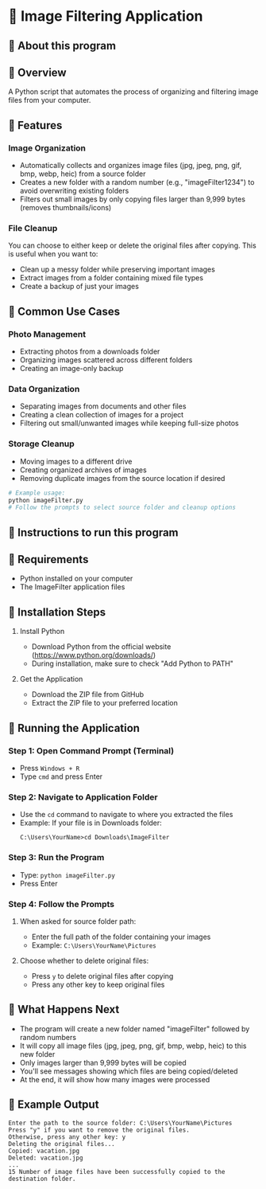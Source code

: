 # 🚀 Image Filtering Application

## 📂 **About this program**

## 📂 Overview

A Python script that automates the process of organizing and filtering image files from your computer.

## 📂 Features

### Image Organization

- Automatically collects and organizes image files (jpg, jpeg, png, gif, bmp, webp, heic) from a source folder
- Creates a new folder with a random number (e.g., "imageFilter1234") to avoid overwriting existing folders
- Filters out small images by only copying files larger than 9,999 bytes (removes thumbnails/icons)

### File Cleanup

You can choose to either keep or delete the original files after copying. This is useful when you want to:

- Clean up a messy folder while preserving important images
- Extract images from a folder containing mixed file types
- Create a backup of just your images

## 📂 Common Use Cases

### Photo Management

- Extracting photos from a downloads folder
- Organizing images scattered across different folders
- Creating an image-only backup

### Data Organization

- Separating images from documents and other files
- Creating a clean collection of images for a project
- Filtering out small/unwanted images while keeping full-size photos

### Storage Cleanup

- Moving images to a different drive
- Creating organized archives of images
- Removing duplicate images from the source location if desired

```python
# Example usage:
python imageFilter.py
# Follow the prompts to select source folder and cleanup options
```

## 📂 **Instructions to run this program**

## 📂 Requirements

- Python installed on your computer
- The ImageFilter application files

## 📂 Installation Steps

1. Install Python

   - Download Python from the official website (https://www.python.org/downloads/)
   - During installation, make sure to check "Add Python to PATH"

2. Get the Application
   - Download the ZIP file from GitHub
   - Extract the ZIP file to your preferred location

## 📂 Running the Application

### Step 1: Open Command Prompt (Terminal)

- Press `Windows + R`
- Type `cmd` and press Enter

### Step 2: Navigate to Application Folder

- Use the `cd` command to navigate to where you extracted the files
- Example: If your file is in Downloads folder:
  ```
  C:\Users\YourName>cd Downloads\ImageFilter
  ```

### Step 3: Run the Program

- Type: `python imageFilter.py`
- Press Enter

### Step 4: Follow the Prompts

1. When asked for source folder path:

   - Enter the full path of the folder containing your images
   - Example: `C:\Users\YourName\Pictures`

2. Choose whether to delete original files:
   - Press `y` to delete original files after copying
   - Press any other key to keep original files

## 📂 What Happens Next

- The program will create a new folder named "imageFilter" followed by random numbers
- It will copy all image files (jpg, jpeg, png, gif, bmp, webp, heic) to this new folder
- Only images larger than 9,999 bytes will be copied
- You'll see messages showing which files are being copied/deleted
- At the end, it will show how many images were processed

## 📂 Example Output

```
Enter the path to the source folder: C:\Users\YourName\Pictures
Press "y" if you want to remove the original files.
Otherwise, press any other key: y
Deleting the original files...
Copied: vacation.jpg
Deleted: vacation.jpg
...
15 Number of image files have been successfully copied to the destination folder.
```
